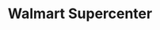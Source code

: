 ---
title: "Walmart Supercenter"
url: /waverly/walmart-supercenter-4th-street-southwest/
shop: supermarket
---